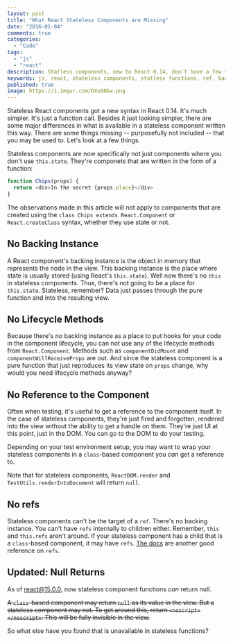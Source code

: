 ```yaml
---
layout: post
title: "What React Stateless Components are Missing"
date: "2016-01-04"
comments: true
categories:
  - "Code"
tags:
  - "js"
  - "react"
description: Statless components, new to React 0.14, don't have a few things that you might be used to by now.
keywords: js, react, stateless components, statless functions, ref, backing instance, lifecycle
published: true
image: https://i.imgur.com/DXuSNbw.png
---
```


Stateless React components got a new syntax in React 0.14.  It's much simpler.  It's just a function call.  Besides it just looking simpler, there are some major differences in what is available in a stateless component written this way.  There are some things missing -- purposefully not included -- that you may be used to.  Let's look at a few things.

<!--more-->

Stateless components are now specifically not just components where you don't use `this.state`.  They're componets that are written in the form of a function:

```js
function Chips(props) {
  return <div>In the secret {props.place}</div>
}
```

The observations made in this article will not apply to components that are created using the `class Chips extends React.Component` or `React.createClass` syntax, whether they use state or not.

## No Backing Instance

A React component's backing instance is the object in memory that represents the node in the view.  This backing instance is the place where state is usually stored (using React's `this.state`).  Well now there's no `this` in stateless components.  Thus, there's not going to be a place for `this.state`.  Stateless, remember?  Data just passes through the pure function and into the resulting view.

## No Lifecycle Methods

Because there's no backing instance as a place to put hooks for your code in the component lifecycle, you can not use any of the lifecycle methods from `React.Component`.  Methods such as `componentDidMount` and `componentWillReceiveProps` are out.  And since the stateless component is a pure function that just reproduces its view state on `props` change, why would you need lifecycle methods anyway?

## No Reference to the Component

Often when testing, it's useful to get a reference to the component itself.  In the case of stateless components, they're just fired and forgotten, rendered into the view without the ability to get a handle on them.  They're just UI at this point, just in the DOM.  You can go to the DOM to do your testing.  

Depending on your test environment setup, you may want to wrap your stateless components in a `class`-based component you *can* get a reference to.

Note that for stateless components, `ReactDOM.render` and `TestUtils.renderIntoDocument` will return `null`.

## No refs

Stateless components can't be the target of a `ref`.  There's no backing instance.  You can't have `refs` internally to children either.  Remember, `this` and `this.refs` aren't around.  If your stateless component has a child that is a `class`-based component, *it* may have `refs`.  [The docs](https://facebook.github.io/react/docs/more-about-refs.html) are another good reference on `refs`.

## Updated: Null Returns

As of [react@15.0.0](https://facebook.github.io/react/blog/2016/04/07/react-v15.html#functional-components-can-now-return-null-too), now stateless component functions *can* return null.  

~~A `class`-based component may return `null` as its value in the view.  But a stateless component may not.  To get around this, return `<noscript></noscript>`.  This will be fully invisible in the view.~~

So what else have you found that is unavailable in stateless functions?  
